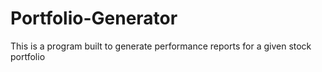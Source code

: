 # Portfolio-Generator
This is a program built to generate performance reports for a given stock portfolio
